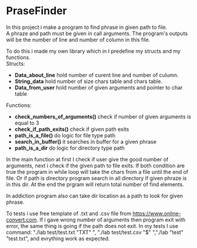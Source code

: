 # PraseFinder

In this project i make a program to find phrase in given path to file.\
A phraze and path must be given in call arguments. The program's outputs will be the number of line and number of column in this file.

To do this i made my own library which in I predefine my structs and my functions.\
Structs:
* **Data_about_line** hold number of curent line and number of culumn.
* **String_data** hold number of size chars table and chars table.
* **Data_from_user** hold number of given arguments and pointer to char table

Functions:
* **check_numbers_of_arguments()** check if number of given arguments is equal to 3
* **check_if_path_exits()** check if given path exits
* **path_is_a_file()** do logic for file type path
* **search_in_buffer()** it searches in buffer for a given phrase
* **path_is_a_dir** do logic for directory type path

In the main function at first I check if user give the good number of arguments, next i check if the given path to file exits. If both condition are true the program in while loop will take the chars from a file until the end of file. Or if path is directory program search in all directory if given phraze is in this dir. At the end the prgram will return total number of find elements.

In addiction program also can take dir location as a path to look for given phrase.

To tests i use free template of .txt and .csv file from https://www.online-convert.com. If i gave wrong number of arguments then program exit with error, the same thing is going if the path does not exit. In my tests I use command: "./lab test/test.txt "TXT" ", "./lab test/test.csv "$" ","./lab "test" "test.txt", and evrything work as expected. 

